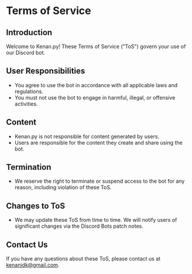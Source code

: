 # Terms of Service

## Introduction
Welcome to Kenan.py! These Terms of Service ("ToS") govern your use of our Discord bot.

## User Responsibilities
- You agree to use the bot in accordance with all applicable laws and regulations.
- You must not use the bot to engage in harmful, illegal, or offensive activities.

## Content
- Kenan.py is not responsible for content generated by users.
- Users are responsible for the content they create and share using the bot.

## Termination
- We reserve the right to terminate or suspend access to the bot for any reason, including violation of these ToS.

## Changes to ToS
- We may update these ToS from time to time. We will notify users of significant changes via the Discord Bots patch notes.

## Contact Us
If you have any questions about these ToS, please contact us at kenanidk@gmail.com.
